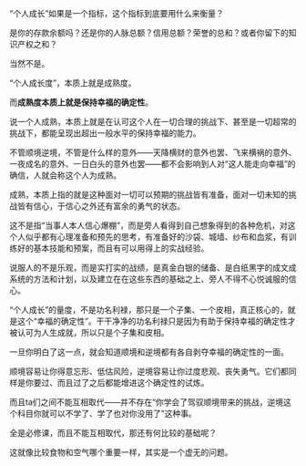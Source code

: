 “个人成长”如果是一个指标，这个指标到底要用什么来衡量？

是你的存款余额吗？还是你的人脉总额？信用总额？荣誉的总和？或者你留下的知识产权之和？

当然不是。

“个人成长度”，本质上就是成熟度。

而****成熟度本质上就是保持幸福的确定性****。

说一个人成熟，本质上就是在认可这个人在一切合理的挑战下、甚至是一切超常的挑战下，都能呈现出超出一般水平的保持幸福的能力。

不管顺境逆境，不管是什么样的意外——天降横财的意外也罢、飞来横祸的意外、一夜成名的意外、一日白头的意外也罢——都不会影响到人对“这人能走向幸福”的确信，人就会称这个人为成熟。

成熟，本质上指的就是这种面对一切可以预期的挑战皆有准备，面对一切未知的挑战皆有信心，于信心之外还有富余的勇气的状态。

这不是指“当事人本人信心爆棚”，而是旁人看得到自己想象得到的各种危机，对这个人似乎都有心理准备和预先的思考，有准备好的沙袋、城墙、纱布和血浆，有训练好的基本技能和预案，而且有可以用得上的实战经验。

说服人的不是乐观，而是实打实的战绩，是真金白银的储备、是白纸黑字的成文成系统的方法和计划，以及建立在在这些东西的基础之上、旁人不得不心悦诚服的信心。

“个人成长”的量度，不是功名利禄，那只是一个子集、一个皮相，真正核心的，就是这个“幸福的确定性”。干干净净的功名利禄只是因为有助于保持幸福的确定性才被认可为人生成就，所以只是个子集和皮相。

一旦你明白了这一点，就会知道顺境和逆境都有各自剥夺幸福的确定性的一面。

顺境容易让你得意忘形、低估风险，逆境容易让你过度悲观、丧失勇气。它们都同样是你要过、而且过了之后都能增进这个确定性的试炼。

而且ta们之间不能互相取代——并不存在“你学会了驾驭顺境带来的挑战，逆境这个科目你就可以不学了、学了也对你没用了”这种事。

全是必修课，而且不能互相取代，那还有何比较的基础呢？

这就像比较食物和空气哪个重要一样，其实是一个虚无的问题。